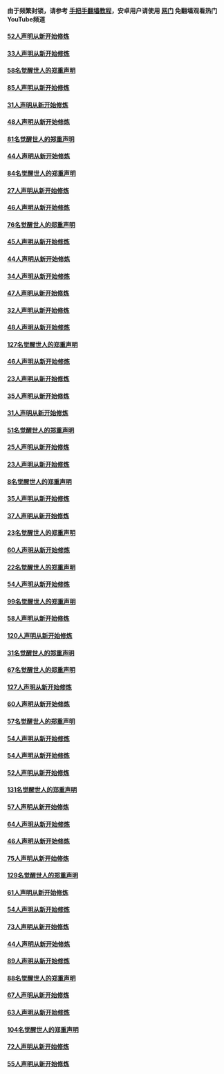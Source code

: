 #### 由于频繁封锁，请参考 [手把手翻墙教程](https://github.com/gfw-breaker/guides/wiki/)，安卓用户请使用 [网门](https://github.com/gfw-breaker/nogfw/blob/master/dl.md?t=03160900) 免翻墙观看热门YouTube频道 

#### [52人声明从新开始修炼](../pages/91/421846.md?t=03160900) 

#### [33人声明从新开始修炼](../pages/91/421804.md?t=03160900) 

#### [58名觉醒世人的郑重声明](../pages/91/421845.md?t=03160900) 

#### [85人声明从新开始修炼](../pages/91/421769.md?t=03160900) 

#### [31人声明从新开始修炼](../pages/91/421763.md?t=03160900) 

#### [48人声明从新开始修炼](../pages/91/421605.md?t=03160900) 

#### [81名觉醒世人的郑重声明](../pages/91/421656.md?t=03160900) 

#### [44人声明从新开始修炼](../pages/91/421544.md?t=03160900) 

#### [84名觉醒世人的郑重声明](../pages/91/421543.md?t=03160900) 

#### [27人声明从新开始修炼](../pages/91/421465.md?t=03160900) 

#### [46人声明从新开始修炼](../pages/91/421454.md?t=03160900) 

#### [76名觉醒世人的郑重声明](../pages/91/421453.md?t=03160900) 

#### [45人声明从新开始修炼](../pages/91/421452.md?t=03160900) 

#### [44人声明从新开始修炼](../pages/91/421422.md?t=03160900) 

#### [34人声明从新开始修炼](../pages/91/421322.md?t=03160900) 

#### [47人声明从新开始修炼](../pages/91/421264.md?t=03160900) 

#### [32人声明从新开始修炼](../pages/91/421225.md?t=03160900) 

#### [48人声明从新开始修炼](../pages/91/421202.md?t=03160900) 

#### [127名觉醒世人的郑重声明](../pages/91/421224.md?t=03160900) 

#### [46人声明从新开始修炼](../pages/91/421203.md?t=03160900) 

#### [23人声明从新开始修炼](../pages/91/421138.md?t=03160900) 

#### [35人声明从新开始修炼](../pages/91/421122.md?t=03160900) 

#### [31人声明从新开始修炼](../pages/91/421081.md?t=03160900) 

#### [51名觉醒世人的郑重声明](../pages/91/421080.md?t=03160900) 

#### [25人声明从新开始修炼](../pages/91/421020.md?t=03160900) 

#### [23人声明从新开始修炼](../pages/91/420884.md?t=03160900) 

#### [8名觉醒世人的郑重声明](../pages/91/420883.md?t=03160900) 

#### [35人声明从新开始修炼](../pages/91/420809.md?t=03160900) 

#### [37人声明从新开始修炼](../pages/91/420766.md?t=03160900) 

#### [23名觉醒世人的郑重声明](../pages/91/420765.md?t=03160900) 

#### [60人声明从新开始修炼](../pages/91/420727.md?t=03160900) 

#### [22名觉醒世人的郑重声明](../pages/91/420726.md?t=03160900) 

#### [54人声明从新开始修炼](../pages/91/420529.md?t=03160900) 

#### [99名觉醒世人的郑重声明](../pages/91/420528.md?t=03160900) 

#### [58人声明从新开始修炼](../pages/91/420198.md?t=03160900) 

#### [120人声明从新开始修炼](../pages/91/420141.md?t=03160900) 

#### [31名觉醒世人的郑重声明](../pages/91/420197.md?t=03160900) 

#### [67名觉醒世人的郑重声明](../pages/91/420140.md?t=03160900) 

#### [127人声明从新开始修炼](../pages/91/420082.md?t=03160900) 

#### [60人声明从新开始修炼](../pages/91/420081.md?t=03160900) 

#### [57名觉醒世人的郑重声明](../pages/91/420080.md?t=03160900) 

#### [54人声明从新开始修炼](../pages/91/419533.md?t=03160900) 

#### [54人声明从新开始修炼](../pages/91/419532.md?t=03160900) 

#### [52人声明从新开始修炼](../pages/91/419531.md?t=03160900) 

#### [131名觉醒世人的郑重声明](../pages/91/419530.md?t=03160900) 

#### [57人声明从新开始修炼](../pages/91/419430.md?t=03160900) 

#### [64人声明从新开始修炼](../pages/91/419429.md?t=03160900) 

#### [46人声明从新开始修炼](../pages/91/419428.md?t=03160900) 

#### [75人声明从新开始修炼](../pages/91/419427.md?t=03160900) 

#### [129名觉醒世人的郑重声明](../pages/91/419426.md?t=03160900) 

#### [61人声明从新开始修炼](../pages/91/419198.md?t=03160900) 

#### [54人声明从新开始修炼](../pages/91/419197.md?t=03160900) 

#### [73人声明从新开始修炼](../pages/91/419196.md?t=03160900) 

#### [44人声明从新开始修炼](../pages/91/419075.md?t=03160900) 

#### [89人声明从新开始修炼](../pages/91/419074.md?t=03160900) 

#### [88名觉醒世人的郑重声明](../pages/91/419195.md?t=03160900) 

#### [67人声明从新开始修炼](../pages/91/419073.md?t=03160900) 

#### [63人声明从新开始修炼](../pages/91/419072.md?t=03160900) 

#### [104名觉醒世人的郑重声明](../pages/91/419071.md?t=03160900) 

#### [72人声明从新开始修炼](../pages/91/418902.md?t=03160900) 

#### [55人声明从新开始修炼](../pages/91/418901.md?t=03160900) 

